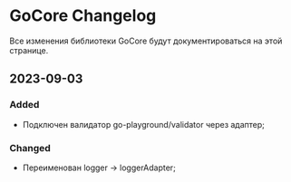 # GoCore Changelog
Все изменения библиотеки GoCore будут документироваться на этой странице.

## 2023-09-03
### Added
- Подключен валидатор go-playground/validator через адаптер;

### Changed
- Переименован logger -> loggerAdapter;